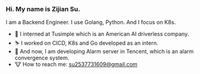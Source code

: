 ### Hi. My name is Zijian Su.
I am a Backend Engineer. I use Golang, Python. And I focus on K8s.

* 🍎 I interned at Tusimple which is an American AI driverless company. 
* ⛷ I worked on CICD, K8s and Go developed as an intern. 
* 🍉 And now, I am developing Alarm server in Tencent, which is an alarm convergence system.
* 🐮 How to reach me: su2537731609@gmail.com
